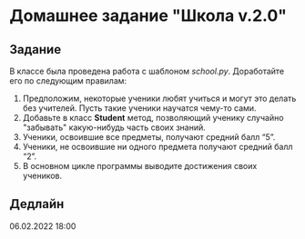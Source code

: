 # Домашнее задание "Школа v.2.0"

## Задание

В классе была проведена работа с шаблоном *school.py*. Доработайте его по следующим правилам:  

1. Предположим, некоторые ученики любят учиться и могут это делать без учителей. Пусть такие ученики научатся чему-то сами.
2. Добавьте в класс **Student** метод, позволяющий ученику случайно "забывать" какую-нибудь часть своих знаний.
3. Ученики, освоившие все предметы, получают средний балл “5”.
4. Ученики, не освоившие ни одного предмета получают средний балл “2”.
5. В основном цикле программы выводите достижения своих учеников.

## Дедлайн 
06.02.2022 18:00
